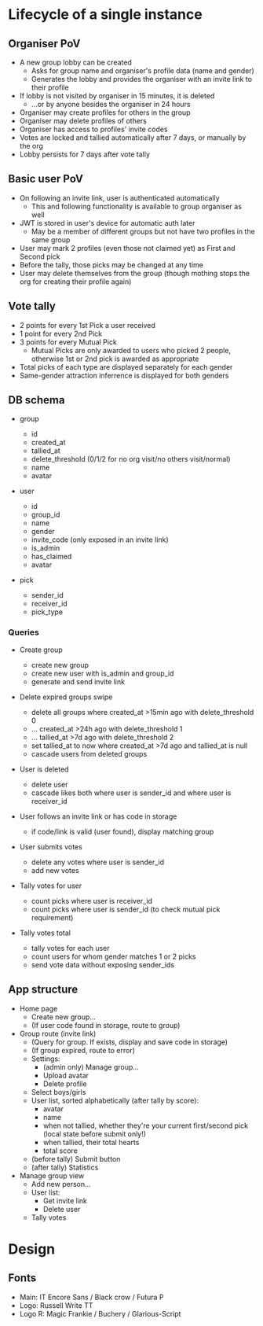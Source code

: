 # Lifecycle of a single instance

## Organiser PoV

- A new group lobby can be created
    - Asks for group name and organiser's profile data (name and gender)
    - Generates the lobby and provides the organiser with an invite link to their profile
- If lobby is not visited by organiser in 15 minutes, it is deleted
    - ...or by anyone besides the organiser in 24 hours
- Organiser may create profiles for others in the group
- Organiser may delete profiles of others
- Organiser has access to profiles' invite codes
- Votes are locked and tallied automatically after 7 days, or manually by the org
- Lobby persists for 7 days after vote tally

## Basic user PoV

- On following an invite link, user is authenticated automatically
    - This and following functionality is available to group organiser as well
- JWT is stored in user's device for automatic auth later
    - May be a member of different groups but not have two profiles in the same group
- User may mark 2 profiles (even those not claimed yet) as First and Second pick
- Before the tally, those picks may be changed at any time
- User may delete themselves from the group (though mothing stops the org for creating their profile again)

## Vote tally

- 2 points for every 1st Pick a user received
- 1 point for every 2nd Pick
- 3 points for every Mutual Pick
    - Mutual Picks are only awarded to users who picked 2 people, otherwise 1st or 2nd pick is awarded as appropriate
- Total picks of each type are displayed separately for each gender
- Same-gender attraction inferrence is displayed for both genders


## DB schema

- group
    - id
    - created_at
    - tallied_at
    - delete_threshold (0/1/2 for no org visit/no others visit/normal)
    - name
    - avatar

- user
    - id
    - group_id
    - name
    - gender
    - invite_code (only exposed in an invite link)
    - is_admin
    - has_claimed
    - avatar

- pick
    - sender_id
    - receiver_id
    - pick_type

### Queries

- Create group
    - create new group
    - create new user with is_admin and group_id
    - generate and send invite link

- Delete expired groups swipe
    - delete all groups where created_at >15min ago with delete_threshold 0
    - ... created_at >24h ago with delete_threshold 1
    - ... tallied_at >7d ago with delete_threshold 2
    - set tallied_at to now where created_at >7d ago and tallied_at is null
    - cascade users from deleted groups

- User is deleted
    - delete user
    - cascade likes both where user is sender_id and where user is receiver_id

- User follows an invite link or has code in storage
    - if code/link is valid (user found), display matching group

- User submits votes
    - delete any votes where user is sender_id
    - add new votes

- Tally votes for user
    - count picks where user is receiver_id
    - count picks where user is sender_id (to check mutual pick requirement)

- Tally votes total
    - tally votes for each user
    - count users for whom gender matches 1 or 2 picks
    - send vote data without exposing sender_ids

## App structure

- Home page
    - Create new group...
    - (If user code found in storage, route to group)
- Group route (invite link)
    - (Query for group. If exists, display and save code in storage)
    - (If group expired, route to error)
    - Settings:
        - (admin only) Manage group...
        - Upload avatar
        - Delete profile
    - Select boys/girls
    - User list, sorted alphabetically (after tally by score):
        - avatar
        - name
        - when not tallied, whether they're your current first/second pick (local state before submit only!)
        - when tallied, their total hearts
        - total score
    - (before tally) Submit button
    - (after tally) Statistics
- Manage group view
    - Add new person...
    - User list:
        - Get invite link
        - Delete user
    - Tally votes


# Design

## Fonts

- Main: IT Encore Sans / Black crow / Futura P
- Logo: Russell Write TT
- Logo R: Magic Frankie / Buchery / Glarious-Script